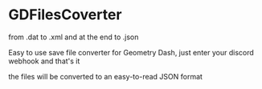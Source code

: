 # GDFilesCoverter
from .dat to .xml and at the end to .json

Easy to use save file converter for Geometry Dash, just enter your discord webhook and that's it

the files will be converted to an easy-to-read JSON format
